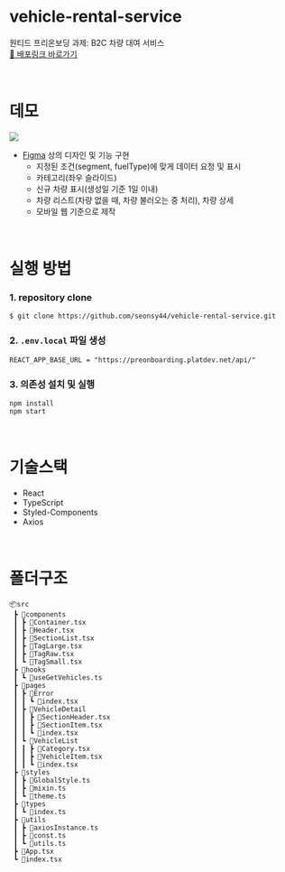 # vehicle-rental-service
원티드 프리온보딩 과제: B2C 차량 대여 서비스<br/>
[📎 배포링크 바로가기](https://vehicle-rental-service.vercel.app/vehicles)

<br/>

# 데모
<img src="https://user-images.githubusercontent.com/76088728/205851944-8eb92802-94ea-40e0-8982-1c5e4771d130.gif" />

- [Figma](https://www.figma.com/file/PMgzyRneNkm3sjiNUf6BIp/vehicle-rental-service?node-id=0%3A1&t=bv2K0hAZuRdF1vQp-1
) 상의 디자인 및 기능 구현
  - 지정된 조건(segment, fuelType)에 맞게 데이터 요청 및 표시
  - 카테고리(좌우 슬라이드)
  - 신규 차량 표시(생성일 기준 1일 이내)
  - 차량 리스트(차량 없을 때, 차량 불러오는 중 처리), 차량 상세
  - 모바일 웹 기준으로 제작
<br/>

# 실행 방법
### 1. repository clone
```
$ git clone https://github.com/seonsy44/vehicle-rental-service.git
```

### 2. `.env.local` 파일 생성
```
REACT_APP_BASE_URL = "https://preonboarding.platdev.net/api/"
```

### 3. 의존성 설치 및 실행
```
npm install
npm start
```

<br/>

# 기술스택
- React
- TypeScript
- Styled-Components
- Axios

<br/>

# 폴더구조
```
📦src
 ┣ 📂components
 ┃ ┣ 📜Container.tsx
 ┃ ┣ 📜Header.tsx
 ┃ ┣ 📜SectionList.tsx
 ┃ ┣ 📜TagLarge.tsx
 ┃ ┣ 📜TagRaw.tsx
 ┃ ┗ 📜TagSmall.tsx
 ┣ 📂hooks
 ┃ ┗ 📜useGetVehicles.ts
 ┣ 📂pages
 ┃ ┣ 📂Error
 ┃ ┃ ┗ 📜index.tsx
 ┃ ┣ 📂VehicleDetail
 ┃ ┃ ┣ 📜SectionHeader.tsx
 ┃ ┃ ┣ 📜SectionItem.tsx
 ┃ ┃ ┗ 📜index.tsx
 ┃ ┗ 📂VehicleList
 ┃ ┃ ┣ 📜Category.tsx
 ┃ ┃ ┣ 📜VehicleItem.tsx
 ┃ ┃ ┗ 📜index.tsx
 ┣ 📂styles
 ┃ ┣ 📜GlobalStyle.ts
 ┃ ┣ 📜mixin.ts
 ┃ ┗ 📜theme.ts
 ┣ 📂types
 ┃ ┗ 📜index.ts
 ┣ 📂utils
 ┃ ┣ 📜axiosInstance.ts
 ┃ ┣ 📜const.ts
 ┃ ┗ 📜utils.ts
 ┣ 📜App.tsx
 ┗ 📜index.tsx
 ```
